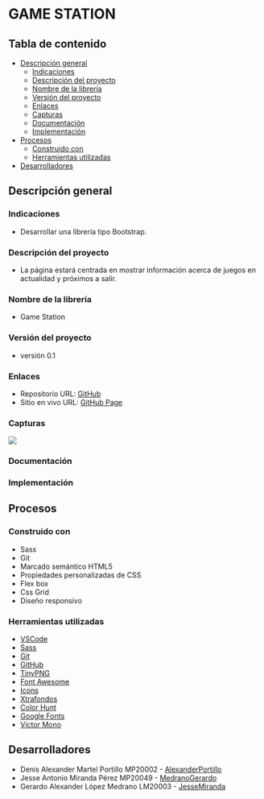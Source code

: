 # GAME STATION

## Tabla de contenido

- [Descripción general](#Descripción-general)
  - [Indicaciones](#Indicaciones)
  - [Descripción del proyecto](#Descripción-del-proyecto)
  - [Nombre de la librería](#Nombre-de-librería)
  - [Versión del proyecto](#Versión-del-proyecto)
  - [Enlaces](#Enlaces)
  - [Capturas](#Capturas)
  - [Documentación](#Documentación)
  - [Implementación](#Implementación)
- [Procesos](#Procesos)
  - [Construido con](#Construido-con)
  - [Herramientas utilizadas](#Herramientas-utilizadas)
- [Desarrolladores](#Desarrolladores)

## Descripción general

### Indicaciones

- Desarrollar una librería tipo Bootstrap.

### Descripción del proyecto

- La página estará centrada en mostrar información acerca de juegos en actualidad y próximos a salir.

### Nombre de la librería

- Game Station

### Versión del proyecto

- versión 0.1

### Enlaces

- Repositorio URL: [GitHub](https://github.com/AlexanderPortillo/GameStation.git)
- Sitio en vivo URL: [GitHub Page]()

### Capturas

![](./screenshot.jpg)

### Documentación

### Implementación

## Procesos

### Construido con

- Sass
- Git
- Marcado semántico HTML5
- Propiedades personalizadas de CSS
- Flex box
- Css Grid
- Diseño responsivo

### Herramientas utilizadas

- [VSCode](https://code.visualstudio.com/)
- [Sass](https://sass-lang.com/)
- [Git](https://git-scm.com/)
- [GitHub](https://github.com/)
- [TinyPNG](https://tinypng.com/)
- [Font Awesome](https://fontawesome.com/)
- [Icons](https://iconos8.es/icons/set/ico)
- [Xtrafondos](https://www.xtrafondos.com/)
- [Color Hunt](https://colorhunt.co/)
- [Google Fonts](https://fonts.google.com/)
- [Víctor Mono](https://rubjo.github.io/victor-mono/)

## Desarrolladores

- Denis Alexander Martel Portillo MP20002 - [AlexanderPortillo](https://github.com/AlexanderPortillo)
- Jesse Antonio Miranda Pérez MP20049 - [MedranoGerardo](https://github.com/MedranoGerardo)
- Gerardo Alexander López Medrano LM20003 - [JesseMiranda]()
